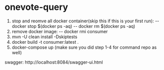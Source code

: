 # onevote-query


1. stop and reomve all docker container(skip this if this is your first run):
   -- docker stop $(docker ps -aq)
   -- docker rm $(docker ps -aq)
2. remove docker image:
   -- docker rmi consumer
3. mvn -U clean install -Dskiptests
4. docker build -t consumer:latest .
5. docker-compose up (make sure you did step 1-4 for command repo as well)


swagger:
http://localhost:8084/swagger-ui.html
